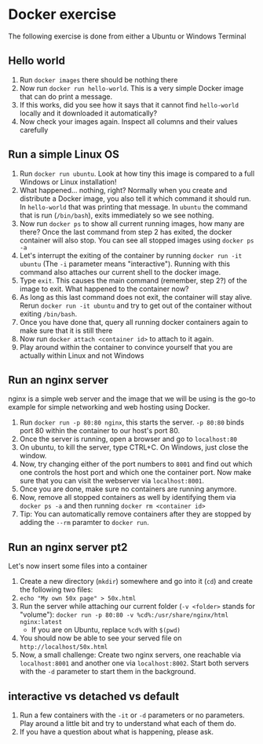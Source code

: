 # Docker exercise
The following exercise is done from either a Ubuntu or Windows Terminal

## Hello world
1. Run `docker images` there should be nothing there
2. Now run `docker run hello-world`. This is a very simple Docker image that can do print a message.
3. If this works, did you see how it says that it cannot find `hello-world` locally and it downloaded it automatically?
4. Now check your images again. Inspect all columns and their values carefully

## Run a simple Linux OS
1. Run `docker run ubuntu`. Look at how tiny this image is compared to a full Windows or Linux installation!
2. What happened... nothing, right? Normally when you create and distribute a Docker image, you also tell it which
   command it should run. In `hello-world` that was printing that message. In `ubuntu` the command that is run (`/bin/bash`), exits immediately so we see nothing.
3. Now run `docker ps` to show all current running images, how many are there? Once the last command from step 2 has exited, the docker container will also stop. You can see all stopped images using `docker ps -a`
4. Let's interrupt the exiting of the container by running `docker run -it ubuntu` (The `-i` parameter means "interactive"). Running with this command also attaches our current shell to the docker image.
5. Type `exit`. This causes the main command (remember, step 2?) of the image to exit. What happened to the container now?
6. As long as this last command does not exit, the container will stay alive. Rerun `docker run -it ubuntu` and try to get out of the container without exiting `/bin/bash`.
7. Once you have done that, query all running docker containers again to make sure that it is still there
8. Now run `docker attach <container id>` to attach to it again.
9. Play around within the container to convince yourself that you are actually within Linux and not Windows

## Run an nginx server
nginx is a simple web server and the image that we will be using is the go-to example for simple networking and web hosting using Docker.

1. Run `docker run -p 80:80 nginx`, this starts the server. `-p 80:80` binds port 80 within the container to our host's port 80.
2. Once the server is running, open a browser and go to `localhost:80`
3. On ubuntu, to kill the server, type CTRL+C. On Windows, just close the window.
4. Now, try changing either of the port numbers to `8001` and find out which one controls the host port and which one the container port. Now make sure that you can visit the webserver via `localhost:8001`.
5. Once you are done, make sure no containers are running anymore.
6. Now, remove all stopped containers as well by identifying them via `docker ps -a` and then running `docker rm <container id>`
7. Tip: You can automatically remove containers after they are stopped by adding the `--rm` paramter to `docker run`.

## Run an nginx server pt2
Let's now insert some files into a container

1.  Create a new directory (`mkdir`) somewhere and go into it (`cd`) and create the following two files:
2. `echo "My own 50x page" > 50x.html`
3. Run the server while attaching our current folder (`-v <folder>` stands for "volume"): `docker run -p 80:80 -v %cd%:/usr/share/nginx/html nginx:latest`
   - If you are on Ubuntu, replace `%cd%` with `$(pwd)`
4. You should now be able to see your served file on `http://localhost/50x.html`
5. Now, a small challenge: Create two nginx servers, one reachable via `localhost:8001` and another one via `localhost:8002`. Start both servers with the `-d` parameter to start them in the background.

## interactive vs detached vs default
1. Run a few containers with the `-it` or `-d` parameters or no parameters. Play around a little bit and try to understand what each of them do.
2. If you have a question about what is happening, please ask.